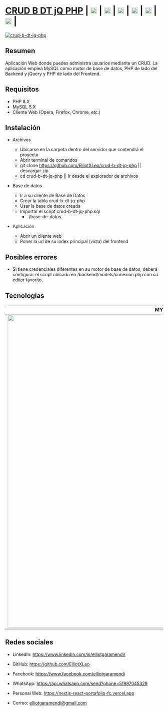# [CRUD B DT jQ PHP](https://elliotxleo.github.io/crud-b-dt-jq-php/) | [<img src="https://image.flaticon.com/icons/png/512/174/174857.png" height="20"/>](https://www.linkedin.com/in/elliotgaramendi/) | [<img src="https://image.flaticon.com/icons/png/512/733/733553.png" height="20"/>](https://github.com/ElliotXLeo) | [<img src="https://image.flaticon.com/icons/png/512/145/145802.png" height="20"/>](https://www.facebook.com/elliotgaramendi) | [<img src="https://image.flaticon.com/icons/png/512/1384/1384055.png" height="20"/>](https://api.whatsapp.com/send?phone=51997045329) | [<img src="https://image.flaticon.com/icons/png/512/975/975645.png" height="20"/>](https://nextjs-react-portafolio-fc.vercel.app) | [<img src="https://image.flaticon.com/icons/png/512/5439/5439199.png" height="20"/>](mailto:elliotgaramendi@gmail.com) | 

[![crud-b-dt-jq-php](https://i.postimg.cc/bvwhwVfL/crud-b-dt-jq-php.png)](https://elliotxleo.github.io/crud-b-dt-jq-php)

## Resumen
Aplicación Web donde puedes administra usuarios mediante un CRUD. La aplicación emplea MySQL como motor de base de datos, PHP de lado del Backend y jQuery y PHP de lado del Frontend.

## Requisitos
  - PHP 8.X
  - MySQL 5.X
  - Cliente Web (Opera, Firefox, Chrome, etc.)

## Instalación
- Archivos
  - Ubicarse en la carpeta dentro del servidor que contendrá el proyecto 
  - Abrir terminal de comandos
  - git clone https://github.com/ElliotXLeo/crud-b-dt-jq-php || descargar zip
  - cd crud-b-dt-jq-php || Ir desde el explorador de archivos

- Base de datos
  - Ir a su cliente de Base de Datos
  - Crear la tabla crud-b-dt-jq-php
  - Usar la base de datos creada
  - Importar el script crud-b-dt-jq-php.sql
    - ./base-de-datos

- Aplicación
  - Abrir un cliente web
  - Poner la url de su index principal (vista) del frontend
  
## Posibles errores
  - Si tiene credenciales diferentes en su motor de base de datos, deberá configurar el script ubicado en /backend/models/conexion.php con su editor favorito.

## Tecnologías
| MYSQL | PHP | CSS | JavaScript | Bootstrap | jQuery | SweetAler2 | DataTables |
| --- | --- | --- | --- | --- | --- | --- | --- |
| <img src="https://d1.awsstatic.com/asset-repository/products/amazon-rds/1024px-MySQL.ff87215b43fd7292af172e2a5d9b844217262571.png" width="1000"/> | <img src="https://upload.wikimedia.org/wikipedia/commons/2/27/PHP-logo.svg" width="1000"/> | <img src="https://i.postimg.cc/mgSDG9F2/css.png" width="1000"/> | <img src="https://upload.wikimedia.org/wikipedia/commons/thumb/9/99/Unofficial_JavaScript_logo_2.svg/1200px-Unofficial_JavaScript_logo_2.svg.png" width="1000"/> | <img src="https://upload.wikimedia.org/wikipedia/commons/thumb/b/b2/Bootstrap_logo.svg/1200px-Bootstrap_logo.svg.png" width="1000px"/> | <img src="https://www.solucionex.com/sites/default/files/posts/imagen/jquery.png" width="1000px"/> | <img src="https://sweetalert2.github.io/images/SweetAlert2.png" width="1000px"/> | <img src="https://upload.wikimedia.org/wikipedia/commons/a/a4/Datatables_logo_square.png" width="1000px"/> |


## Redes sociales
- LinkedIn: https://www.linkedin.com/in/elliotgaramendi/

- GitHub: https://github.com/ElliotXLeo

- Facebook: https://www.facebook.com/elliotgaramendi

- WhatsApp: https://api.whatsapp.com/send?phone=51997045329

- Personal Web: https://nextjs-react-portafolio-fc.vercel.app

- Correo: elliotgaramendi@gmail.com